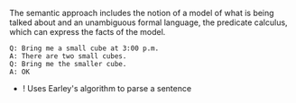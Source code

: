  The semantic approach includes the notion of a model of what is being talked about and an unambiguous formal language, the predicate calculus, which can express the facts of the model.

~~~
Q: Bring me a small cube at 3:00 p.m.
A: There are two small cubes.
Q: Bring me the smaller cube.
A: OK
~~~
 
 + ! Uses Earley's algorithm to parse a sentence